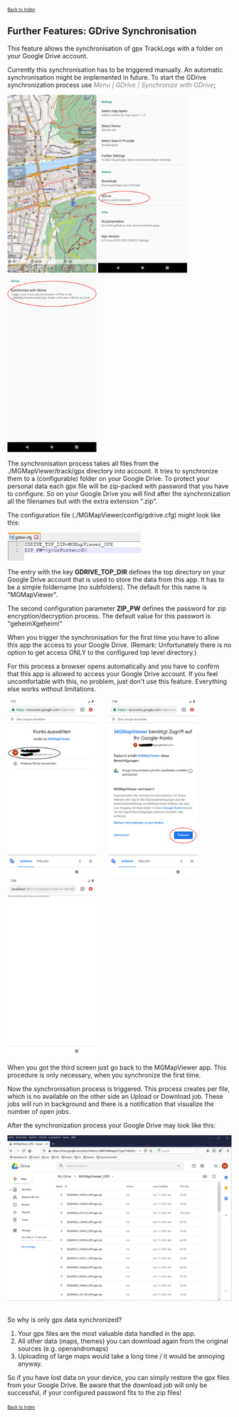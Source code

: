 <small><small>[Back to Index](../../../index.md)</small></small>

## Further Features: GDrive Synchronisation

This feature allows the synchronisation of gpx TrackLogs with a folder on your Google Drive account.

Currently this synchronisation has to be triggered manually. 
An automatic synchronisation might be implemented in future. To start the GDrive synchronization process use
<span style="color:gray">*Menu | GDrive | Synchronize with GDrive*</span>;

<img src="./Menu_Settings.png" width="200" />
<img src="./settings_gdrive.png" width="200" />
<img src="./settings_gdrive_prefScreen.png" width="200" />

The synchronisation process takes all files from the ./MGMapViewer/track/gpx
directory into account. It tries to synchronize them to a (configurable) folder on your Google Drive.
To protect your personal data each gpx file will be zip-packed with password that you 
have to configure. So on your Google Drive you will find after the synchronization all the filenames 
but with the extra extension ".zip".

The configuration file (./MGMapViewer/config/gdrive.cfg) might look like this:

<img src="./config.png" width="300" />

The entry with the key **GDRIVE_TOP_DIR** defines the top directory on your Google Drive account that is used to store the data from 
this app. It has to be a simple foldername (no subfolders). The default for this name is "MGMapViewer".
 
The second configuration parameter **ZIP_PW** defines the password for zip encryption/decryption process.
The default value for this passwort is "geheimXgeheim!"

When you trigger the synchronisation for the first time you have to allow this app the access to your Google Drive.
(Remark: Unfortunately there is no option to get access ONLY to the configured top level directory.)

For this process a browser opens automatically and you have to confirm that this app is allowed to access your Google Drive account.
If you feel uncomfortable with this, no problem, just don't use this feature. Everything else works without limitations.

<img src="./account1.png" width="200" />&nbsp;&nbsp;&nbsp;&nbsp;&nbsp;&nbsp;
<img src="./account2.png" width="200" />&nbsp;&nbsp;&nbsp;&nbsp;&nbsp;&nbsp;
<img src="./account3.png" width="200" />&nbsp;

When you got the third screen just go back to the MGMapViewer app. This procedure is only necessary, when you synchronize the first time.

Now the synchronisation process is triggered. This process creates per file, which is no available on the other side an Upload or Download job.
These jobs will run in background and there is a notification that visualize the number of open jobs.

After the synchronization process your Google Drive may look like this:

<img src="./gdrive1.png" width="800" />&nbsp;

So why is only gpx data synchronized?
  1. Your gpx files are the most valuable data handled in the app.
  2. All other data (maps, themes) you can download again from the original sources (e.g. openandromaps)
  3. Uploading of large maps would take a long time / it would be annoying anyway.
  
So if you have lost data on your device, you can simply restore the gpx files from your Google Drive. 
Be aware that the download job will only be successful, if your configured password fits to the zip files!

<small><small>[Back to Index](../../../index.md)</small></small>